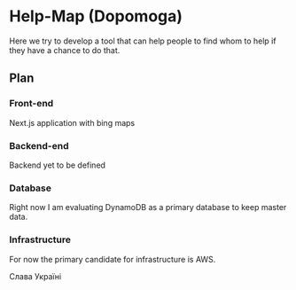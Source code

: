 # Help-Map (Dopomoga)

Here we try to develop a tool that can help people to find whom to help if they have a chance to do that.

## Plan

### Front-end

Next.js application with bing maps

### Backend-end

Backend yet to be defined

### Database

Right now I am evaluating DynamoDB as a primary database to keep master data.

### Infrastructure

For now  the primary candidate for infrastructure is AWS.

Слава Україні